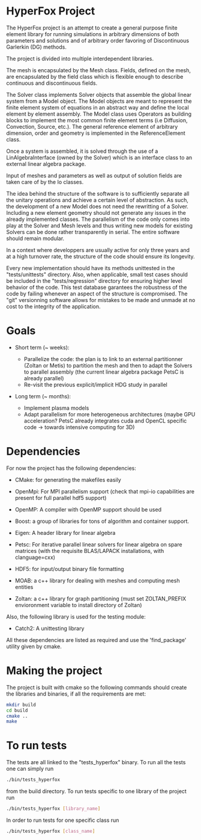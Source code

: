 # HyperFox Project

The HyperFox project is an attempt to create a general purpose finite element 
library for running simulations in arbitrary dimensions of both parameters and 
solutions and of arbitrary order favoring of Discontinuous Garlerkin (DG) methods.

The project is divided into multiple interdependent libraries.

The mesh is encapsulated by the Mesh class. Fields, defined on the mesh, are encapsulated by 
the field class which is flexible enough to describe continuous and discontinuous fields.

The Solver class implements Solver objects that assemble the global linear system from a 
Model object. The Model objects are meant to represent the finite element system of 
equations in an abstract way and define the local element by element assembly. The Model 
class uses Operators as building blocks to implement the most common finite element terms
(i.e Diffusion, Convection, Source, etc.). The general reference element of arbitrary 
dimension, order and geometry is implemented in the ReferenceElement class.

Once a system is assembled, it is solved through the use of a LinAlgebraInterface (owned by 
the Solver) which is an interface class to an external linear algebra package.

Input of meshes and parameters as well as output of solution fields are taken care of by the 
Io classes.

The idea behind the structure of the software is to sufficiently separate all the unitary 
operations and achieve a certain level of abstraction. As such, the development of a new 
Model does not need the rewritting of a Solver. Including a new element geometry 
should not generate any issues in the already implemented classes. The parallelism of the 
code only comes into play at the Solver and Mesh levels and thus writing new models for existing 
Solvers can be done rather transparently in serial. The entire software should remain modular.

In a context where developpers are usually active for only three years and at a high turnover rate, 
the structure of the code should ensure its longevity.

Every new implementation should have its methods unittested in the "tests/unittests" directory. 
Also, when applicable, small test cases should be included in the "tests/regression" directory 
for ensuring higher level behavior of the code. This test database garantees the robustness of the 
code by failing whenever an aspect of the structure is compromised. The "git" versionning software 
allows for mistakes to be made and unmade at no cost to the integrity of the application.

# Goals

- Short term (~ weeks):
  - Parallelize the code: the plan is to link to an external partitionner (Zoltan or Metis) to partition the 
  mesh and then to adapt the Solvers to parallel assembly (the current linear algebra package PetsC is 
  already parallel)
  - Re-visit the previous explicit/implicit HDG study in parallel

- Long term (~ months):
  - Implement plasma models
  - Adapt parallelism for more heterogeneous architectures (maybe GPU acceleration? PetsC already integrates 
  cuda and OpenCL specific code -> towards intensive computing for 3D)

# Dependencies

For now the project has the following dependencies:

- CMake: for generating the makefiles easily

- OpenMpi: For MPI parallelism support (check that mpi-io capabilities are present for full parallel hdf5 support)

- OpenMP: A compiler with OpenMP support should be used

- Boost: a group of libraries for tons of algorithm and container support.

- Eigen: A header library for linear algebra

- Petsc: For iterative parallel linear solvers for linear algebra on spare matrices (with the requisite BLAS/LAPACK installations, with clanguage=cxx)

- HDF5: for input/output binary file formatting

- MOAB: a c++ library for dealing with meshes and computing mesh entities 

- Zoltan: a c++ library for graph partitioning (must set ZOLTAN_PREFIX envioronment variable to install directory of Zoltan)

Also, the following library is used for the testing module:

- Catch2: A unittesting library

All these dependencies are listed as required and use the 'find_package' utility given by cmake.

# Making the project

The project is built with cmake so the following commands should create the libraries and binaries, if all the requirements are met:

```bash
mkdir build
cd build
cmake ..
make
```

# To run tests

The tests are all linked to the "tests_hyperfox" binary. To run all the tests one can simply run

```bash
./bin/tests_hyperfox
```

from the build directory. To run tests specific to one library of the project run

```bash
./bin/tests_hyperfox [library_name]
```

In order to run tests for one specific class run

```bash
./bin/tests_hyperfox [class_name]
```
